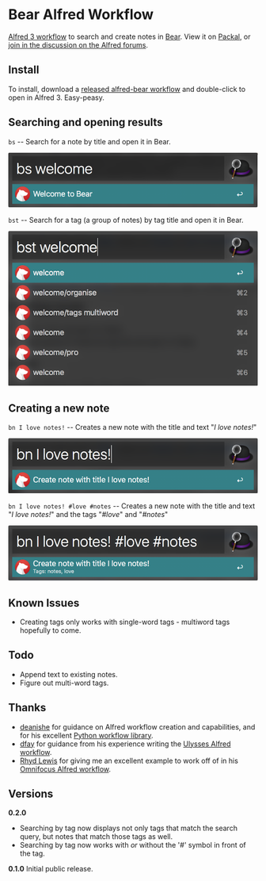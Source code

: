 # Bear Alfred Workflow

[Alfred 3 workflow](https://www.alfredapp.com/workflows/) to search and create notes in [Bear](http://www.bear-writer.com/). View it on [Packal](http://www.packal.org/workflow/bear), or [join in the discussion on the Alfred forums](https://www.alfredforum.com/topic/10403-bear-workflow-search-and-create-notes/).

## Install
To install, download a [released alfred-bear workflow](https://github.com/chrisbro/alfred-bear/releases/download/0.1.0/alfred-bear.alfredworkflow) and double-click to open in Alfred 3. Easy-peasy.

## Searching and opening results 
`bs` -- Search for a note by title and open it in Bear.

![](bs.png)

`bst` -- Search for a tag (a group of notes) by tag title and open it in Bear.

![](bst.png)

## Creating a new note
`bn I love notes!` -- Creates a new note with the title and text "*I love notes!*"

![](bn1.png)

`bn I love notes! #love #notes` -- Creates a new note with the title and text "*I love notes!*" and the tags "*#love*" and "*#notes*"

![](bn2.png)

## Known Issues
- Creating tags only works with single-word tags - multiword tags hopefully to come.

## Todo
- Append text to existing notes.
- Figure out multi-word tags.

## Thanks
- [deanishe](https://www.alfredforum.com/profile/5235-deanishe/) for guidance on Alfred workflow creation and capabilities, and for his excellent [Python workflow library](http://www.deanishe.net/alfred-workflow/index.html).
- [dfay](https://www.alfredforum.com/profile/3468-dfay/) for guidance from his experience writing the [Ulysses Alfred workflow](https://github.com/robwalton/alfred-ulysses-workflow).
- [Rhyd Lewis](https://github.com/rhydlewis) for giving me an excellent example to work off of in his [Omnifocus Alfred workflow](https://github.com/rhydlewis/search-omnifocus).

## Versions

**0.2.0**
* Searching by tag now displays not only tags that match the search query, but notes that match those tags as well.
* Searching by tag now works with *or* without the '#' symbol in front of the tag.

**0.1.0** 
Initial public release.